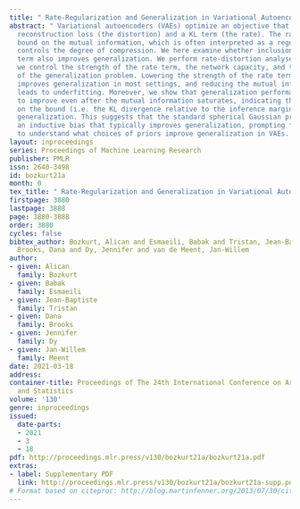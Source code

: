 ```yaml
---
title: " Rate-Regularization and Generalization in Variational Autoencoders "
abstract: " Variational autoencoders (VAEs) optimize an objective that comprises a
  reconstruction loss (the distortion) and a KL term (the rate). The rate is an upper
  bound on the mutual information, which is often interpreted as a regularizer that
  controls the degree of compression. We here examine whether inclusion of the rate
  term also improves generalization. We perform rate-distortion analyses in which
  we control the strength of the rate term, the network capacity, and the difficulty
  of the generalization problem. Lowering the strength of the rate term paradoxically
  improves generalization in most settings, and reducing the mutual information typically
  leads to underfitting. Moreover, we show that generalization performance continues
  to improve even after the mutual information saturates, indicating that the gap
  on the bound (i.e. the KL divergence relative to the inference marginal) affects
  generalization. This suggests that the standard spherical Gaussian prior is not
  an inductive bias that typically improves generalization, prompting further work
  to understand what choices of priors improve generalization in VAEs. "
layout: inproceedings
series: Proceedings of Machine Learning Research
publisher: PMLR
issn: 2640-3498
id: bozkurt21a
month: 0
tex_title: " Rate-Regularization and Generalization in Variational Autoencoders "
firstpage: 3880
lastpage: 3888
page: 3880-3888
order: 3880
cycles: false
bibtex_author: Bozkurt, Alican and Esmaeili, Babak and Tristan, Jean-Baptiste and
  Brooks, Dana and Dy, Jennifer and van de Meent, Jan-Willem
author:
- given: Alican
  family: Bozkurt
- given: Babak
  family: Esmaeili
- given: Jean-Baptiste
  family: Tristan
- given: Dana
  family: Brooks
- given: Jennifer
  family: Dy
- given: Jan-Willem
  family: Meent
date: 2021-03-18
address: 
container-title: Proceedings of The 24th International Conference on Artificial Intelligence
  and Statistics
volume: '130'
genre: inproceedings
issued:
  date-parts:
  - 2021
  - 3
  - 18
pdf: http://proceedings.mlr.press/v130/bozkurt21a/bozkurt21a.pdf
extras:
- label: Supplementary PDF
  link: http://proceedings.mlr.press/v130/bozkurt21a/bozkurt21a-supp.pdf
# Format based on citeproc: http://blog.martinfenner.org/2013/07/30/citeproc-yaml-for-bibliographies/
---
```

